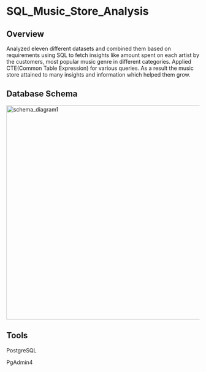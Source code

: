 # SQL_Music_Store_Analysis
## Overview
Analyzed eleven different datasets and combined them based on requirements using SQL to fetch insights like amount spent on each artist by the customers, most popular music genre in different categories. Applied CTE(Common Table Expression) for various queries. As a result the music store attained to many insights and information which helped them grow.
## Database Schema
<img width="559" alt="schema_diagram1" src="https://user-images.githubusercontent.com/108050278/228046983-3b4d1bb2-ec1b-4474-b26f-60b09d79fdb3.png">

## Tools
PostgreSQL

PgAdmin4
